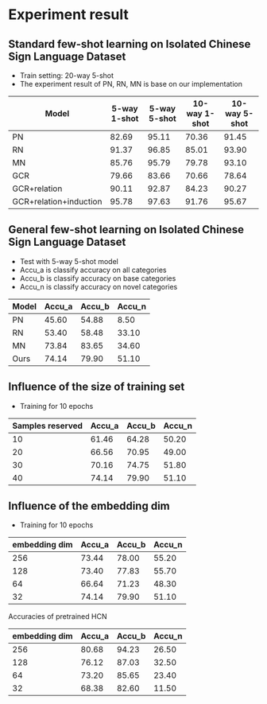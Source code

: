 # Experiment result
## Standard few-shot learning on Isolated Chinese Sign Language Dataset
- Train setting: 20-way 5-shot
- The experiment result of PN, RN, MN is base on our implementation

| Model                       | 5-way 1-shot | 5-way 5-shot | 10-way 1-shot | 10-way 5-shot |
| --------------------------- | ------------ | ------------ | ------------- | ------------- |
| PN                          |    82.69     |    95.11     |    70.36      |    91.45      |
| RN                          |    91.37     |    96.85     |    85.01      |    93.90      |
| MN                          |    85.76     |    95.79     |    79.78      |    93.10      |
| GCR                         |    79.66     |    83.66     |    70.66      |    78.64      |
| GCR+relation                |    90.11     |    92.87     |    84.23      |    90.27      |
| GCR+relation+induction      |    95.78     |    97.63     |    91.76      |    95.67      |
## General few-shot learning on Isolated Chinese Sign Language Dataset
- Test with 5-way 5-shot model
- Accu_a is classify accuracy on all categories
- Accu_b is classify accuracy on base categories
- Accu_n is classify accuracy on novel categories

| Model       | Accu_a | Accu_b | Accu_n |
| ----------- | ------ | ------ | ------ |
| PN          | 45.60  | 54.88  |  8.50  |
| RN          | 53.40  | 58.48  | 33.10  |
| MN          | 73.84  | 83.65  | 34.60  |
| Ours        | 74.14  | 79.90  | 51.10  |
## Influence of the size of training set
- Training for 10 epochs

| Samples reserved     | Accu_a | Accu_b | Accu_n |
| -------------------- | ------ | ------ | ------ |
| 10                   | 61.46  | 64.28  | 50.20  |
| 20                   | 66.56  | 70.95  | 49.00  |
| 30                   | 70.16  | 74.75  | 51.80  |
| 40                   | 74.14  | 79.90  | 51.10  |
## Influence of the embedding dim
- Training for 10 epochs

| embedding dim        | Accu_a | Accu_b | Accu_n |
| -------------------- | ------ | ------ | ------ |
| 256                  | 73.44  | 78.00  | 55.20  |
| 128                  | 73.40  | 77.83  | 55.70  |
| 64                   | 66.64  | 71.23  | 48.30  |
| 32                   | 74.14  | 79.90  | 51.10  |

Accuracies of pretrained HCN

| embedding dim        | Accu_a | Accu_b | Accu_n |
| -------------------- | ------ | ------ | ------ |
| 256                  | 80.68  | 94.23  | 26.50  |
| 128                  | 76.12  | 87.03  | 32.50  |
| 64                   | 73.20  | 85.65  | 23.40  |
| 32                   | 68.38  | 82.60  | 11.50  |
